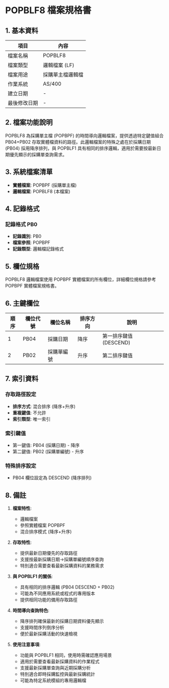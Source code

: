 # POPBLF8 檔案規格書

## 1. 基本資料

| 項目 | 內容 |
|------|------|
| 檔案名稱 | POPBLF8 |
| 檔案類型 | 邏輯檔案 (LF) |
| 檔案用途 | 採購單主檔邏輯檔 |
| 作業系統 | AS/400 |
| 建立日期 | - |
| 最後修改日期 | - |

## 2. 檔案功能說明

POPBLF8 為採購單主檔 (POPBPF) 的時間導向邏輯檔案，提供透過特定鍵值組合 PB04+PB02 存取實體檔資料的路徑。此邏輯檔案的特殊之處在於採購日期 (PB04) 採用降序排列，與 POPBLF1 具有相同的排序邏輯，適用於需要按最新日期優先顯示的採購單查詢需求。

## 3. 系統檔案清單

- **實體檔案**: POPBPF (採購單主檔)
- **邏輯檔案**: POPBLF8 (本檔案)

## 4. 記錄格式

### 記錄格式 PB0
- **記錄識別**: PB0
- **檔案參照**: POPBPF
- **記錄類型**: 邏輯檔記錄格式

## 5. 欄位規格

POPBLF8 邏輯檔案使用 POPBPF 實體檔案的所有欄位，詳細欄位規格請參考 POPBPF 實體檔案規格書。

## 6. 主鍵欄位

| 順序 | 欄位代號 | 欄位名稱 | 排序方向 | 說明 |
|------|----------|----------|----------|------|
| 1 | PB04 | 採購日期 | 降序 | 第一排序鍵值 (DESCEND) |
| 2 | PB02 | 採購單編號 | 升序 | 第二排序鍵值 |

## 7. 索引資料

### 存取路徑設定
- **排序方式**: 混合排序 (降序+升序)
- **重複鍵值**: 不允許
- **索引類型**: 唯一索引

### 索引鍵值
- 第一鍵值: PB04 (採購日期) - 降序
- 第二鍵值: PB02 (採購單編號) - 升序

### 特殊排序設定
- PB04 欄位設定為 DESCEND (降序排列)

## 8. 備註

1. **檔案特性**: 
   - 邏輯檔案
   - 參照實體檔案 POPBPF
   - 混合排序模式 (降序+升序)

2. **存取特性**:
   - 提供最新日期優先的存取路徑
   - 支援按最新採購日期→採購單編號順序查詢
   - 特別適合需要查看最新採購資料的業務需求

3. **與 POPBLF1 的關係**:
   - 具有相同的排序邏輯 (PB04 DESCEND + PB02)
   - 可能為不同應用系統或程式的專用版本
   - 提供相同功能的備用存取路徑

4. **時間導向查詢特色**:
   - 降序排列確保最新的採購日期資料優先顯示
   - 支援時間序列倒序分析
   - 便於最新採購活動的快速檢視

5. **使用注意事項**:
   - 功能與 POPBLF1 相同，使用時需確認應用場景
   - 適用於需要查看最新採購資料的作業程式
   - 支援最新採購單查詢與近期採購分析
   - 特別適合即時採購監控與最新採購統計
   - 可能為特定系統模組的專用邏輯檔 